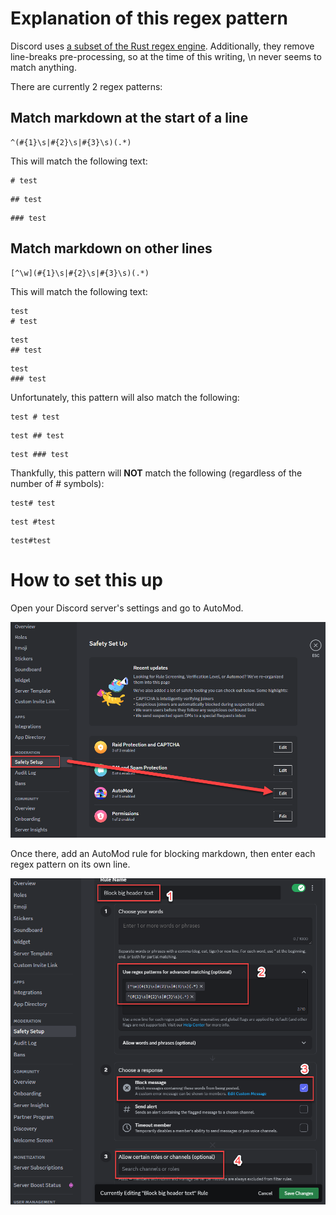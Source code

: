 # Explanation of this regex pattern

Discord uses [a subset of the Rust regex engine](https://support.discord.com/hc/en-us/articles/10069840290711). Additionally, they remove line-breaks pre-processing, so at the time of this writing, \n never seems to match anything.

There are currently 2 regex patterns:

## Match markdown at the start of a line

```
^(#{1}\s|#{2}\s|#{3}\s)(.*)
```

This will match the following text:

```
# test
```

```
## test
```

```
### test
```

## Match markdown on other lines

```
[^\w](#{1}\s|#{2}\s|#{3}\s)(.*)
```

This will match the following text:

```
test
# test
```

```
test
## test
```

```
test
### test
```

Unfortunately, this pattern will also match the following:

```
test # test
```

```
test ## test
```

```
test ### test
```

Thankfully, this pattern will __NOT__ match the following (regardless of the number of # symbols):

```
test# test
```

```
test #test
```

```
test#test
```

# How to set this up

Open your Discord server's settings and go to AutoMod.

![Finding Discord AutoMod](./img/step1.png)

Once there, add an AutoMod rule for blocking markdown, then enter each regex pattern on its own line.

![Setup the rule](./img/step2.png)